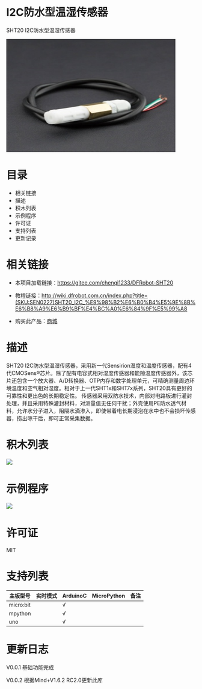 # I2C防水型温湿传感器

SHT20 I2C防水型温湿传感器

<img src="/arduinoC/_images/featured.png" width="450" height="300" align=center>

# 目录

* 相关链接
* 描述
* 积木列表
* 示例程序
* 许可证
* 支持列表
* 更新记录

# 相关链接

* 本项目加载链接：https://gitee.com/chenqi1233/DFRobot-SHT20

* 教程链接：http://wiki.dfrobot.com.cn/index.php?title=(SKU:SEN0227)SHT20_I2C_%E9%98%B2%E6%B0%B4%E5%9E%8B%E6%B8%A9%E6%B9%BF%E4%BC%A0%E6%84%9F%E5%99%A8

* 购买此产品：[商城](https://www.dfrobot.com.cn/goods-1447.html)

# 描述

SHT20 I2C防水型温湿传感器，采用新一代Sensirion湿度和温度传感器，配有4代CMOSens®芯片。除了配有电容式相对湿度传感器和能隙温度传感器外，该芯片还包含一个放大器、A/D转换器、OTP内存和数字处理单元，可精确测量周边环境温度和空气相对湿度。相对于上一代SHT1x和SHT7x系列，SHT20具有更好的可靠性和更出色的长期稳定性。
传感器采用双防水技术，内部对电路板进行灌封处理，并且采用特殊灌封材料，对测量值无任何干扰；外壳使用PE防水透气材料，允许水分子进入，阻隔水滴渗入，即使带着电长期浸泡在水中也不会损坏传感器，捞出晾干后，即可正常采集数据。

# 积木列表

![](https://img.dfrobot.com.cn/wiki/none/c6227f23bc2ef821c17a895cae7b8b5b)

# 示例程序

![](https://img.dfrobot.com.cn/wiki/none/d4e5ceec6c2ecfda5ba51ebc73a29090)

# 许可证

MIT

# 支持列表

|主板型号|实时模式|ArduinoC|MicroPython|备注|
|-----|-----|-----|-----|-----|
|micro:bit||√|||
|mpython||√|||
|uno||√|||

# 更新日志

V0.0.1 基础功能完成

V0.0.2 根据Mind+V1.6.2 RC2.0更新此库